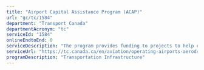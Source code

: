 ```yaml
---
title: "Airport Capital Assistance Program (ACAP)"
url: "gc/tc/1584"
department: "Transport Canada"
departmentAcronym: "tc"
serviceId: "1584"
onlineEndtoEnd: 0
serviceDescription: "The program provides funding to projects to help eligible airports finance capital projects that will maintain and improve safety. Under the ACAP, eligible airports may apply for funding towards capital projects related to safety."
serviceUrl: "https://tc.canada.ca/en/aviation/operating-airports-aerodromes/apply-acap-funding"
programDescription: "Transportation Infrastructure"
---
```

